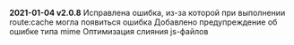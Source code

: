 **2021-01-04 v2.0.8**
Исправлена ошибка, из-за которой при выполнении route:cache могла появиться ошибка
Добавлено предупреждение об ошибке типа mime
Оптимизация слияния js-файлов